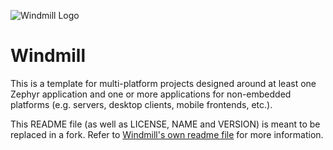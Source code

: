 ![Windmill Logo](windmill-logo.jpg "Windmill")

# Windmill

This is a template for multi-platform projects designed around at least one
Zephyr application and one or more applications for non-embedded platforms
(e.g. servers, desktop clients, mobile frontends, etc.).

This README file (as well as LICENSE, NAME and VERSION) is meant to be replaced
in a fork. Refer to [Windmill's own readme file](windmill.md) for more
information.

